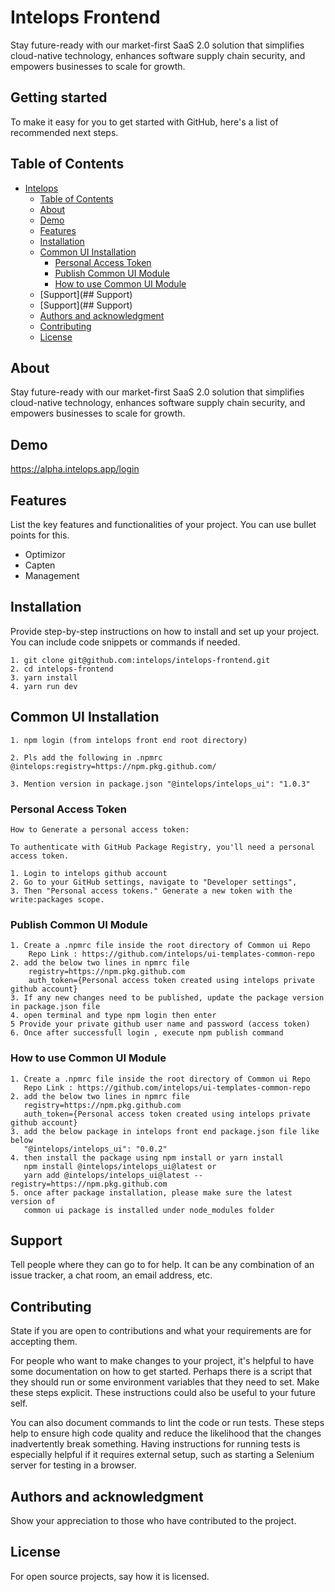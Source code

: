 # Intelops Frontend

Stay future-ready with our market-first SaaS 2.0 solution that simplifies cloud-native technology,
enhances software supply chain security, and empowers businesses to scale for growth.

## Getting started

To make it easy for you to get started with GitHub, here's a list of recommended next steps.

## Table of Contents

- [Intelops](#Intelops)
  - [Table of Contents](#table-of-contents)
  - [About](#about)
  - [Demo](#demo)
  - [Features](#features)
  - [Installation](#installation)
  - [Common UI Installation](#common-ui-installation)
    - [Personal Access Token](#generate-personal-access-token)
    - [Publish Common UI Module](#publish-common-ui-package)
    - [How to use Common UI Module](#use-common-ui-package)
  - [Support](## Support)
  - [Support](## Support)
  - [Authors and acknowledgment](#authors-and-acknowledgment)
  - [Contributing](#contributing)
  - [License](#license)

## About

Stay future-ready with our market-first SaaS 2.0 solution that simplifies cloud-native technology,
enhances software supply chain security, and empowers businesses to scale for growth.

## Demo

https://alpha.intelops.app/login

## Features

List the key features and functionalities of your project. You can use bullet points for this.

- Optimizor
- Capten
- Management

## Installation

Provide step-by-step instructions on how to install and set up your project. You can include code snippets or commands if needed.

    1. git clone git@github.com:intelops/intelops-frontend.git
    2. cd intelops-frontend
    3. yarn install
    4. yarn run dev

## Common UI Installation
    1. npm login (from intelops front end root directory)

	2. Pls add the following in .npmrc @intelops:registry=https://npm.pkg.github.com/

	3. Mention version in package.json "@intelops/intelops_ui": "1.0.3"

### Personal Access Token

    How to Generate a personal access token:

    To authenticate with GitHub Package Registry, you'll need a personal access token.

    1. Login to intelops github account 
    2. Go to your GitHub settings, navigate to "Developer settings",
    3. Then "Personal access tokens." Generate a new token with the write:packages scope.

### Publish Common UI Module

    1. Create a .npmrc file inside the root directory of Common ui Repo 
        Repo Link : https://github.com/intelops/ui-templates-common-repo
    2. add the below two lines in npmrc file 
        registry=https://npm.pkg.github.com
        auth_token={Personal access token created using intelops private github account}
    3. If any new changes need to be published, update the package version in package.json file 
    4. open terminal and type npm login then enter
    5 Provide your private github user name and password (access token)
    6. Once after successfull login , execute npm publish command

### How to use Common UI Module

    1. Create a .npmrc file inside the root directory of Common ui Repo 
       Repo Link : https://github.com/intelops/ui-templates-common-repo
    2. add the below two lines in npmrc file 
       registry=https://npm.pkg.github.com
       auth_token={Personal access token created using intelops private github account}
    3. add the below package in intelops front end package.json file like below
       "@intelops/intelops_ui": "0.0.2"
    4. then install the package using npm install or yarn install
       npm install @intelops/intelops_ui@latest or 
       yarn add @intelops/intelops_ui@latest --registry=https://npm.pkg.github.com
    5. once after package installation, please make sure the latest version of 
       common ui package is installed under node_modules folder  


## Support

Tell people where they can go to for help. It can be any combination of an issue tracker, a chat room, an email address, etc.

## Contributing

State if you are open to contributions and what your requirements are for accepting them.

For people who want to make changes to your project, it's helpful to have some documentation on how to get started. Perhaps there is a script that they should run or some environment variables that they need to set. Make these steps explicit. These instructions could also be useful to your future self.

You can also document commands to lint the code or run tests. These steps help to ensure high code quality and reduce the likelihood that the changes inadvertently break something. Having instructions for running tests is especially helpful if it requires external setup, such as starting a Selenium server for testing in a browser.

## Authors and acknowledgment

Show your appreciation to those who have contributed to the project.

## License

For open source projects, say how it is licensed.
 